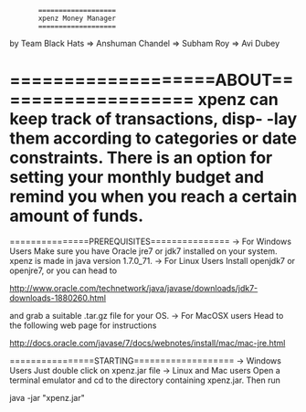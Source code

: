            ===================
           xpenz Money Manager
           ===================

by Team Black Hats
=> Anshuman Chandel
=> Subham Roy
=> Avi Dubey

===================ABOUT===================
xpenz can keep track of transactions, disp-
-lay them according to categories or date
constraints. There is an option for setting
your monthly budget and remind you when you
reach a certain amount of funds.
===========================================

===============PREREQUISITES===============
-> For Windows Users
  Make sure you have Oracle jre7 or jdk7 
  installed on your system. xpenz is made in
  java version 1.7.0_71.
-> For Linux Users
  Install openjdk7 or openjre7, or you can
  head to

  http://www.oracle.com/technetwork/java/javase/downloads/jdk7-downloads-1880260.html

  and grab a suitable .tar.gz file for your OS.
-> For MacOSX users
  Head to the following web page for instructions

  http://docs.oracle.com/javase/7/docs/webnotes/install/mac/mac-jre.html

================STARTING===================
-> Windows Users
  Just double click on xpenz.jar file
-> Linux and Mac users
  Open a terminal emulator and cd to the 
  directory containing xpenz.jar. Then run

  java -jar "xpenz.jar"

